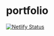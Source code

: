 # portfolio

[![Netlify Status](https://api.netlify.com/api/v1/badges/a1736a54-37c4-48ba-93ca-4ad91781be0c/deploy-status)](https://app.netlify.com/sites/compassionate-goldwasser-867f18/deploys)
